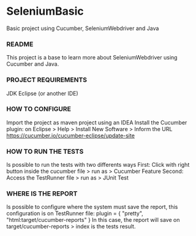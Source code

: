 # SeleniumBasic
Basic project using Cucumber, SeleniumWebdriver and Java

### README ###
This project is a base to learn more about SeleniumWebdriver using Cucumber and Java.

### PROJECT REQUIREMENTS ###
JDK
Eclipse (or another IDE)

### HOW TO CONFIGURE ###
Import the project as maven project using an IDEA
Install the Cucumber plugin: on Eclipse > Help > Install New Software > Inform the URL https://cucumber.io/cucumber-eclipse/update-site

### HOW TO RUN THE TESTS ###
Is possible to run the tests with two differents ways
First: Click with right button inside the cucumber file > run as > Cucumber Feature
Second: Access the TestRunner file > run as > JUnit Test

### WHERE IS THE REPORT ###
Is possible to configure where the system must save the report, this configuration is on TestRunner file:
plugin = { "pretty", "html:target/cucumber-reports" }
In this case, the report will save on target/cucumber-reports > index is the tests result.
